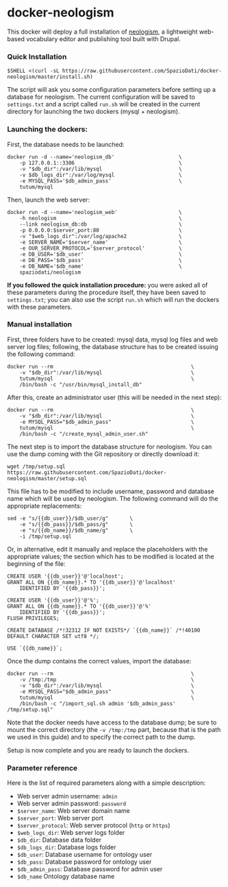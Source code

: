 docker-neologism
================

This docker will deploy a full installation of [neologism](https://www.drupal.org/project/neologism), a lightweight web-based vocabulary editor and publishing tool built with Drupal. 

### Quick Installation

    $SHELL <(curl -sL https://raw.githubusercontent.com/SpazioDati/docker-neologism/master/install.sh)

The script will ask you some configuration parameters before setting up a database for neologism. The current configuration will be saved to `settings.txt` and a script called `run.sh` will be created in the current directory for launching the two dockers (mysql + neologism).

### Launching the dockers:
First, the database needs to be launched:

    docker run -d --name='neologism_db'                     \
        -p 127.0.0.1::3306                                  \
        -v "$db_dir":/var/lib/mysql                         \
        -v $db_logs_dir":/var/log/mysql                     \
        -e MYSQL_PASS='$db_admin_pass'                      \
        tutum/mysql

Then, launch the web server:

    docker run -d --name='neologism_web'                    \
        -h neologism                                        \
        --link neologism_db:db                              \
        -p 0.0.0.0:$server_port:80                          \
        -v "$web_logs_dir":/var/log/apache2                 \
        -e SERVER_NAME='$server_name'                       \
        -e OUR_SERVER_PROTOCOL='$server_protocol'           \
        -e DB_USER='$db_user'                               \
        -e DB_PASS='$db_pass'                               \
        -e DB_NAME='$db_name'                               \
        spaziodati/neologism

**If you followed the quick installation procedure:** you were asked all of these parameters during the procedure itself, they have been saved to `settings.txt`; you can also use the script `run.sh` which will run the dockers with these parameters.


### Manual installation
First, three folders have to be created: mysql data, mysql log files and web server log files; following, the database structure has to be created issuing the following command:

    docker run --rm                                             \
        -v "$db_dir":/var/lib/mysql                             \
        tutum/mysql                                             \
        /bin/bash -c "/usr/bin/mysql_install_db"

After this, create an administrator user (this will be needed in the next step):

    docker run --rm                                             \
        -v "$db_dir":/var/lib/mysql                             \
        -e MYSQL_PASS="$db_admin_pass"                          \
        tutum/mysql                                             \
        /bin/bash -c "/create_mysql_admin_user.sh"

The next step is to import the database structure for neologism. You can use the dump coming with the Git repository or directly download it:

    wget /tmp/setup.sql https://raw.githubusercontent.com/SpazioDati/docker-neologism/master/setup.sql

This file has to be modified to include username, password and database name which will be used by neologism. The following command will do the appropriate replacements:

    sed -e "s/{{db_user}}/$db_user/g"       \
        -e "s/{{db_pass}}/$db_pass/g"       \
        -e "s/{{db_name}}/$db_name/g"       \
        -i /tmp/setup.sql

Or, in alternative, edit it manually and replace the placeholders with the appropriate values; the section which has to be modified is located at the beginning of the file:

    CREATE USER '{{db_user}}'@'localhost';
    GRANT ALL ON {{db_name}}.* TO '{{db_user}}'@'localhost'
        IDENTIFIED BY '{{db_pass}}';
    
    CREATE USER '{{db_user}}'@'%';
    GRANT ALL ON {{db_name}}.* TO '{{db_user}}'@'%'
        IDENTIFIED BY '{{db_pass}}';
    FLUSH PRIVILEGES;
    
    CREATE DATABASE /*!32312 IF NOT EXISTS*/ `{{db_name}}` /*!40100 DEFAULT CHARACTER SET utf8 */;
    
    USE `{{db_name}}`;

Once the dump contains the correct values, import the database:

    docker run --rm                                             \
        -v /tmp:/tmp                                            \
        -v "$db_dir":/var/lib/mysql                             \
        -e MYSQL_PASS="$db_admin_pass"                          \
        tutum/mysql                                             \
        /bin/bash -c "/import_sql.sh admin '$db_admin_pass' /tmp/setup.sql"


Note that the docker needs have access to the database dump; be sure to mount the correct directory (the `-v /tmp:/tmp` part, because that is the path we used in this guide) and to specify the correct path to the dump.

Setup is now complete and you are ready to launch the dockers.


### Parameter reference
Here is the list of required parameters along with a simple description:

 - Web server admin username: `admin`
 - Web server admin password: `password`
 - `$server_name`: Web server domain name
 - `$server_port`: Web server port
 - `$server_protocol`: Web server protocol (`http` or `https`)
 - `$web_logs_dir`: Web server logs folder
 - `$db_dir`: Database data folder
 - `$db_logs_dir`: Database logs folder
 - `$db_user`: Database username for ontology user
 - `$db_pass`: Database password for ontology user
 - `$db_admin_pass`: Database password for admin user
 - `$db_name` Ontology database name

